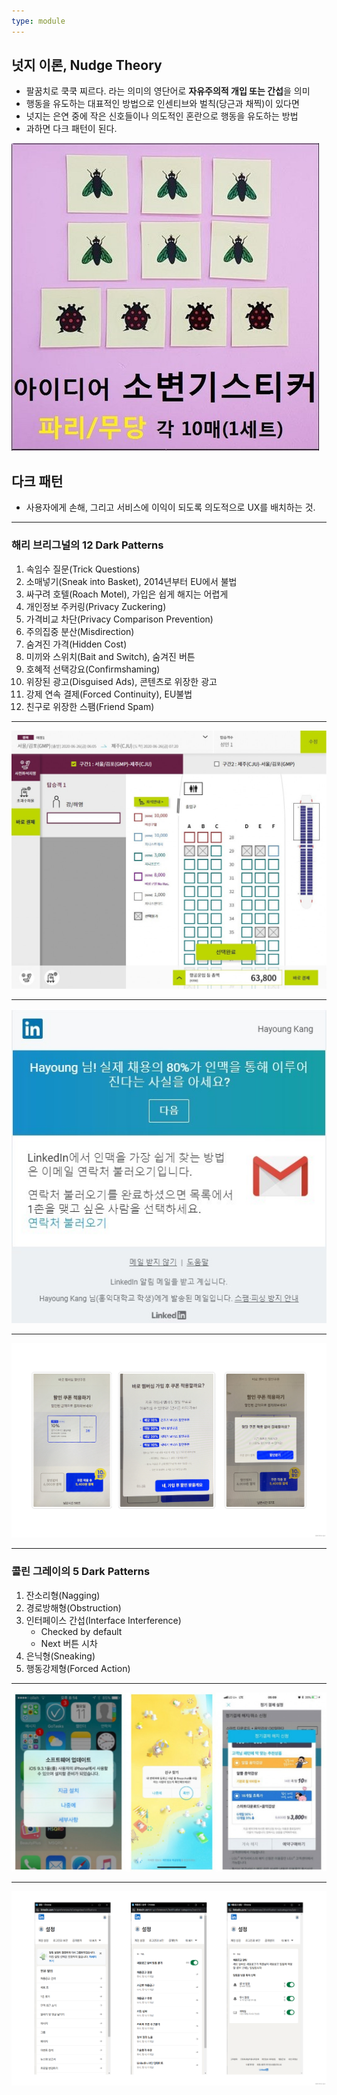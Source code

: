 ```yaml
---
type: module
---
```

## 넛지 이론, Nudge Theory

- 팔꿈치로 쿡쿡 찌르다. 라는 의미의 영단어로 **자유주의적 개입 또는 간섭**을 의미
- 행동을 유도하는 대표적인 방법으로 인센티브와 벌칙(당근과 채찍)이 있다면
- 넛지는 은연 중에 작은 신호들이나 의도적인 혼란으로 행동을 유도하는 방법
- 과하면 다크 패턴이 된다. 

![](../attachments/ux-nudge-fly.png)

## 다크 패턴

- 사용자에게 손해, 그리고 서비스에 이익이 되도록 의도적으로 UX를 배치하는 것.

***

### 해리 브리그널의 12 Dark Patterns

1. 속임수 질문(Trick Questions)
2. 소매넣기(Sneak into Basket), 2014년부터 EU에서 불법
3. 싸구려 호텔(Roach Motel), 가입은 쉽게 해지는 어렵게
4. 개인정보 주커링(Privacy Zuckering)
5. 가격비교 차단(Privacy Comparison Prevention)
6. 주의집중 분산(Misdirection)
7. 숨겨진 가격(Hidden Cost)
8. 미끼와 스위치(Bait and Switch), 숨겨진 버튼
9. 호혜적 선택강요(Confirmshaming)
10. 위장된 광고(Disguised Ads), 콘텐츠로 위장한 광고
11. 강제 연속 결제(Forced Continuity), EU불법
12. 친구로 위장한 스팸(Friend Spam)

---

![](../attachments/ux-dark_pattern_seat.png)

---

![](../attachments/ux-dark_pattern_nag.png)

---

![](../attachments/ux-dark_pattern_baro.png)

---

### 콜린 그레이의 5 Dark Patterns

1. 잔소리형(Nagging)
2. 경로방해형(Obstruction)
3. 인터페이스 간섭(Interface Interference)
	- Checked by default
	- Next 버튼 시차
4. 은닉형(Sneaking)
5. 행동강제형(Forced Action)

---

![](../attachments/ux-dark-pattern.png)

---

![](../attachments/ux-linked_in_notification.png)